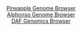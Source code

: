 <div id="Pineapple_Genome_Browser" align="center">
  <a href="https://igv.org/app/?sessionURL=blob:zZJfb5swFMW_i6VWm0TAQICCVE0JSfovSrdmlKxVhQwxxK2xiW2S0ijffV61aS.d1DxsmuQH..ra95zj3w5ssJCEMxABx7Q907aBAeSKb.eobiieoRpLEJWISmwAgUssMCswiHagRFKh5Gaqb66UamRkWUQ1vRqxipvSNVGNXjhDW2kWvLZiTinKuUCKC2kNBdpwi1Sb3hbnqGlMPds1PWuJFLIQbVacSW41mFXZVr.X_SplFWa8xlndUkVeBWRaj9a4NEv0aZDOB0WBpbzC3cXydHB1Mbh1x8ndmR_fJdfnaeKnx3NSMaRagU_H12N.mY8qtEji.nl2Qm9nw4Lxsj2_OHJHx.PnhggsT.3ADqF34geeDoawJX7.nzzrRQ70DWsxnyy6x7pLH5.Sac7X5MXH5AZ.4W_69sHeAJQXreYAFCsRRDY0XOgbnuP3fmztEwPCUKcjOAHR_YMBlEDFk26_3wHVNZoWIPG6fQXHAFwssQBRL4RQjwgdrx_0YRjae2MHWkH_XrST5CYMoDNwHD8rCVUa5WUmWSNNxJi5KUqzejkwy_hzfuRMSDg6a4ZxqPg6PmsKx51Ow2Fc_SFNA.jhrx.orb5H0z_h7j1CTJUfClsSz_DXVlIvWKX1ZH2dLvrhJPzWya7_ZjyBNntYNCUXNVK6X1f08SdvGyQIYkoXNkSSnFCiulSnyLcgsh1XYwsKTrnmEIgq_wANaNge_PgbT3f_sP8O">Pineapple Genome Browser</a>
</div>
<div id="Alphonso_Genome_Browser" align="center">
  <a href="https://igv.org/app/?sessionURL=blob:zZJfb5swFMW_i6VWm0QAQ0gCUjXR9E9Q2nVrStOlqpABQ9wYm9oGSqN893nVpr10UvOwaZIf7Ktr33OOf1vQYiEJZyAAjgk9E0JgALnm3QJVNcWfUYUlCApEJTaAwAUWmGUYBFtQIKlQfH2hb66VqmVgWUTVgwqxkpvSNVGFXjhDnTQzXllTTilKuUCKC2kdC9Ryi5TtoMMpqmtTz3ZNz8qRQhai9Zozya0aszLp9HvJr1JSYsYrnFQNVeRVQKL1aI25WaBP4XIRZhmWco77KD8K51F4657Gq_PRdBVfzZbxaHm4ICVDqhH4iLp33SS9nFfxSTTv1VO4.LpKW5xXw_jAPTk8fa6JwPIIjqEPbThxXR0MYTl._p8860X29L2Z4ZvhXfFcOd2iD_l8Q.PTA.esnEd9Wb7pfAh2BqA8azQJIFuLcQBtw7VHhueMBj.2cGLYtq_zEZyA4P7BAEqgbKPb77dA9bXmBUj81LyiYwAucixAMPBtW4_wHW84Htq.D3fGFjSC_r1wz.Jrf2w7oeOMkoJQpWHOE8lqaSLGzDYrzPJlzzTryTls4HU1y6dX.AJdFL3yiGgeH6vwD1kaQI9._UBt9D2K_gl37xFiqnRf2KLZwrmJvvkr_efj5c0tmm6O3eEX4ZxEb8bjabP7RVNwUSGl.3VFH3_S1iJBEFO60BJJUkKJ6pc6Rd6BADquhhZknHJNIRBl.sE2bAN69sffcLq7h913">Alphonso Genome Browser</a>
</div>


<div id="DAF_Genomics_Browser" align="center">
  <a href="https://ink-blot.github.io/?sessionURL=blob:tZFra9swFIb_y4H2k.347tgQhru0Xehlo7GbkVLCqS3HXiXLkeSmach_n_A6BhtlDDqQhMS5vK_Os4cnImTDW0jAtZzAchwwQNZ8O0fWUXKNjEhIKqSSGCBIRQRpCwLJHiqUCvObS11ZK9XJZDQqsTLXpOWsKaQlPQs7U_Je1USnmq6FDF94i1tpFZzpZIUjpF3NW8lHWBREStMedaRdr7aoj5.x1dCSrFhPVTOorrQJbay0KtRum7Ykz38x8h.U9Wo.pIt5OtRfkN2snKQXs_TWO82X5.HHZf750yIPF8fzZt2i6gWZfHl4mqce_1psLqXIbmfZ9S47l9H6yD3j2yNvenz63DWCyIkTObEdjMOxBwcDKC96DQGKWjiJ4xuROzZc3zdfr14Q6ikI3kByd2.AElg86vS7Pahdp1GBJJt.oGYAFyURkJixbWuJ2A38yLfj2DkYe.gFfWeWZ_lNHNlu6rqh9YBM61cNHQaohf4MvhfI3zrr_a.groKpTW2WRo9SnnxbTmn1coKbOpMZfwOTAW9.q.KCodKhH89XKEi1GiOt.kXFO9wfvgM-">DAF Genomics Browser</a>
</div>
